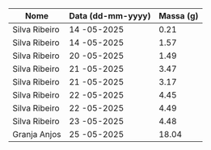 | Nome          | Data (dd-mm-yyyy) | Massa (g) |
|---------------|-------------------|-----------|
| Silva Ribeiro | 14 -05-2025       |  0.21     |
| Silva Ribeiro | 14 -05-2025       |  1.57     |
| Silva Ribeiro | 20 -05-2025       |  1.49     |
| Silva Ribeiro | 21 -05-2025       |  3.47     |
| Silva Ribeiro | 21 -05-2025       |  3.17     |
| Silva Ribeiro | 22 -05-2025       |  4.45     |
| Silva Ribeiro | 22 -05-2025       |  4.49     |
| Silva Ribeiro | 23 -05-2025       |  4.48     |
| Granja Anjos  | 25 -05-2025       | 18.04     |
